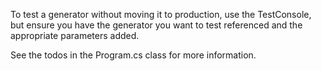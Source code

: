 To test a generator without moving it to production, use the TestConsole, but ensure you have the generator you want to test
referenced and the appropriate parameters added.

See the todos in the Program.cs class for more information.
